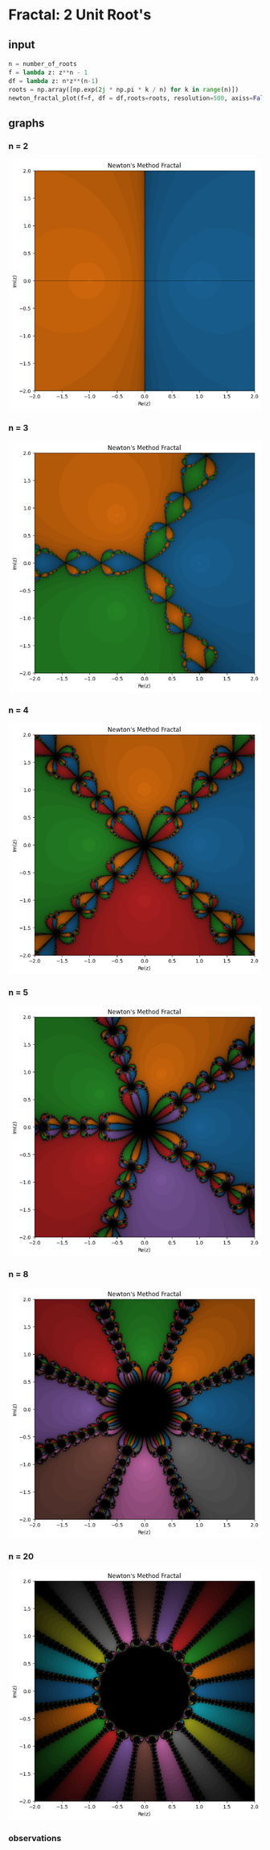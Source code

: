 # Fractal: 2 Unit Root's

## input

```python
n = number_of_roots
f = lambda z: z**n - 1
df = lambda z: n*z**(n-1)
roots = np.array([np.exp(2j * np.pi * k / n) for k in range(n)]) 
newton_fractal_plot(f=f, df = df,roots=roots, resolution=500, axiss=False, tol=1e-6 )
```

## graphs

### n = 2

![Gráfico do resultado para f(x) = arctg(x)](unitroot2.png)

### n = 3

![Gráfico do resultado para f(x) = arctg(x)](unitroot3.png)

### n = 4

![Gráfico do resultado para f(x) = arctg(x)](unitroot4.png)

### n = 5

![Gráfico do resultado para f(x) = arctg(x)](unitroot5.png)

### n = 8

![Gráfico do resultado para f(x) = arctg(x)](unitroot8.png)

### n = 20

![Gráfico do resultado para f(x) = arctg(x)](unitroot20.png)
### observations

